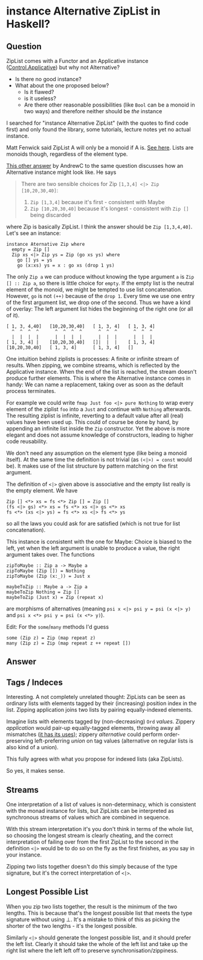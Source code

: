 
# instance Alternative ZipList in Haskell?

## Question
        
ZipList comes with a Functor and an Applicative instance ([Control.Applicative](http://hackage.haskell.org/packages/archive/base/latest/doc/html/Control-Applicative.html#g:2)) but why not Alternative?

*   Is there no good instance?
*   What about the one proposed below?
    *   Is it flawed?
    *   is it useless?
    *   Are there other reasonable possibilities (like `Bool` can be a monoid in two ways) and therefore neither should be _the_ instance

I searched for "instance Alternative ZipList" (with the quotes to find code first) and only found the library, some tutorials, lecture notes yet no actual instance.

Matt Fenwick said ZipList A will only be a monoid if A is. [See here](https://stackoverflow.com/questions/13080606/confused-by-the-meaning-of-the-alternative-type-class-and-its-relationship-to/13168509#13168509). Lists are monoids though, regardless of the element type.

[This other answer](https://stackoverflow.com/questions/13080606/confused-by-the-meaning-of-the-alternative-type-class-and-its-relationship-to/13174738#13174738) by AndrewC to the same question discusses how an Alternative instance might look like. He says

> There are two sensible choices for Zip `[1,3,4] <|> Zip [10,20,30,40]`:
> 
> 1.  `Zip [1,3,4]` because it's first - consistent with Maybe
> 2.  `Zip [10,20,30,40]` because it's longest - consistent with `Zip []` being discarded

where Zip is basically ZipList. I think the answer should be `Zip [1,3,4,40]`. Let's see an instance:

    instance Aternative Zip where
      empty = Zip []
      Zip xs <|> Zip ys = Zip (go xs ys) where
        go [] ys = ys
        go (x:xs) ys = x : go xs (drop 1 ys)
    

The only `Zip a` we can produce without knowing the type argument `a` is `Zip [] :: Zip a`, so there is little choice for `empty`. If the empty list is the neutral element of the monoid, we might be tempted to use list concatenation. However, `go` is not `(++)` because of the `drop 1`. Every time we use one entry of the first argument list, we drop one of the second. Thus we have a kind of overlay: The left argument list hides the beginning of the right one (or all of it).

    [ 1, 3, 4,40]   [10,20,30,40]   [ 1, 3, 4]   [ 1, 3, 4]
      ^  ^  ^  ^      ^  ^  ^  ^      ^  ^  ^      ^  ^  ^
      |  |  |  |      |  |  |  |      |  |  |      |  |  |
    [ 1, 3, 4] |    [10,20,30,40]   []|  |  |    [ 1, 3, 4]
    [10,20,30,40]   [ 1, 3, 4]      [ 1, 3, 4]   []
    

One intuition behind ziplists is processes: A finite or infinite stream of results. When zipping, we combine streams, which is reflected by the Applicative instance. When the end of the list is reached, the stream doesn't produce further elements. This is where the Alternative instance comes in handy: We can name a replacement, taking over as soon as the default process terminates.

For example we could write `fmap Just foo <|> pure Nothing` to wrap every element of the ziplist `foo` into a `Just` and continue with `Nothing` afterwards. The resulting ziplist is infinite, reverting to a default value after all (real) values have been used up. This could of course be done by hand, by appending an infinite list inside the `Zip` constructor. Yet the above is more elegant and does not assume knowledge of constructors, leading to higher code reusability.

We don't need any assumption on the element type (like being a monoid itself). At the same time the definition is not trivial (as `(<|>) = const` would be). It makes use of the list structure by pattern matching on the first argument.

The definition of `<|>` given above is associative and the empty list really is the empty element. We have

    Zip [] <*> xs = fs <*> Zip [] = Zip []
    (fs <|> gs) <*> xs = fs <*> xs <|> gs <*> xs
    fs <*> (xs <|> ys) = fs <*> xs <|> fs <*> ys
    

so all the laws you could ask for are satisfied (which is not true for list concatenation).

This instance is consistent with the one for Maybe: Choice is biased to the left, yet when the left argument is unable to produce a value, the right argument takes over. The functions

    zipToMaybe :: Zip a -> Maybe a
    zipToMaybe (Zip []) = Nothing
    zipToMaybe (Zip (x:_)) = Just x
    
    maybeToZip :: Maybe a -> Zip a
    maybeToZip Nothing = Zip []
    maybeToZip (Just x) = Zip (repeat x)
    

are morphisms of alternatives (meaning `psi x <|> psi y = psi (x <|> y)` and `psi x <*> psi y = psi (x <*> y)`).

Edit: For the `some`/`many` methods I'd guess

    some (Zip z) = Zip (map repeat z)
    many (Zip z) = Zip (map repeat z ++ repeat [])

## Answer
        
Tags / Indeces
--------------

Interesting. A not completely unrelated thought: ZipLists can be seen as ordinary lists with elements tagged by their (increasing) position index in the list. Zipping application joins two lists by pairing equally-indexed elements.

Imagine lists with elements tagged by (non-decreasing) `Ord` _values_. Zippery _application_ would pair-up equally-tagged elements, throwing away all mismatches ([it has its uses](http://ideone.com/nuoLUE)); zippery _alternative_ could perform order-preserving left-preferring _union_ on tag values (alternative on regular lists is also kind of a union).

This fully agrees with what you propose for indexed lists (aka ZipLists).

So yes, it makes sense.

Streams
-------

One interpretation of a list of values is non-determinacy, which is consistent with the monad instance for lists, but ZipLists can be interpreted as synchronous streams of values which are combined in sequence.

With this stream interpretation it's you don't think in terms of the whole list, so choosing the longest stream is clearly cheating, and the correct interpretation of failing over from the first ZipList to the second in the definition `<|>` would be to do so on the fly as the first finishes, as you say in your instance.

Zipping two lists together doesn't do this simply because of the type signature, but it's the correct interpretation of `<|>`.

Longest Possible List
---------------------

When you zip two lists together, the result is the minimum of the two lengths. This is because that's the longest possible list that meets the type signature without using ⊥. It's a mistake to think of this as picking the shorter of the two lengths - it's the longest possible.

Similarly `<|>` should generate the longest possible list, and it should prefer the left list. Clearly it should take the whole of the left list and take up the right list where the left left off to preserve synchronisation/zippiness.
